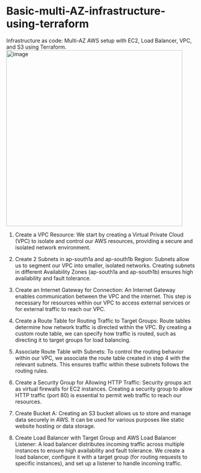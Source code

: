 # Basic-multi-AZ-infrastructure-using-terraform
 Infrastructure as code: Multi-AZ AWS setup with EC2, Load Balancer, VPC, and S3 using Terraform.
<img width="468" alt="image" src="https://github.com/KavyaBhalodia/Basic-multi-AZ-infrastructure-using-terraform/assets/87963890/bd5ff864-9e33-4610-bf0f-456f2d73f200">
1. Create a VPC Resource: We start by creating a Virtual Private Cloud (VPC) to isolate and control our AWS resources, providing a secure and isolated network environment.

2. Create 2 Subnets in ap-south1a and ap-south1b Region: Subnets allow us to segment our VPC into smaller, isolated networks. Creating subnets in different Availability Zones (ap-south1a and ap-south1b) ensures high availability and fault tolerance.

3. Create an Internet Gateway for Connection: An Internet Gateway enables communication between the VPC and the internet. This step is necessary for resources within our VPC to access external services or for external traffic to reach our VPC.

4. Create a Route Table for Routing Traffic to Target Groups: Route tables determine how network traffic is directed within the VPC. By creating a custom route table, we can specify how traffic is routed, such as directing it to target groups for load balancing.

5. Associate Route Table with Subnets: To control the routing behavior within our VPC, we associate the route table created in step 4 with the relevant subnets. This ensures traffic within these subnets follows the routing rules.

6. Create a Security Group for Allowing HTTP Traffic: Security groups act as virtual firewalls for EC2 instances. Creating a security group to allow HTTP traffic (port 80) is essential to permit web traffic to reach our resources.

7. Create Bucket A: Creating an S3 bucket allows us to store and manage data securely in AWS. It can be used for various purposes like static website hosting or data storage.

8. Create Load Balancer with Target Group and AWS Load Balancer Listener: A load balancer distributes incoming traffic across multiple instances to ensure high availability and fault tolerance. We create a load balancer, configure it with a target group (for routing requests to specific instances), and set up a listener to handle incoming traffic.

